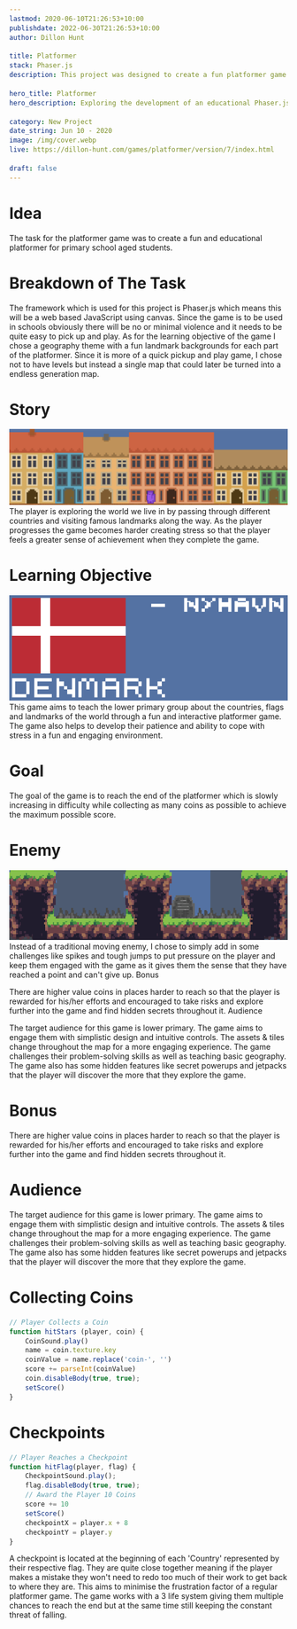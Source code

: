 ```yaml
---
lastmod: 2020-06-10T21:26:53+10:00
publishdate: 2022-06-30T21:26:53+10:00
author: Dillon Hunt

title: Platformer
stack: Phaser.js
description: This project was designed to create a fun platformer game to be used in the classroom with youn students to teach them about geographical landmarks, countries and flags, whilst also being enjoyable and jun to play.

hero_title: Platformer
hero_description: Exploring the development of an educational Phaser.js based platformer game.

category: New Project
date_string: Jun 10 - 2020
image: /img/cover.webp
live: https://dillon-hunt.com/games/platformer/version/7/index.html

draft: false
---
```


# Idea
The task for the platformer game was to create a fun and educational platformer for primary school aged students.

# Breakdown of The Task
The framework which is used for this project is Phaser.js which means this will be a web based JavaScript using canvas. Since the game is to be used in schools obviously there will be no or minimal violence and it needs to be quite easy to pick up and play. As for the learning objective of the game I chose a geography theme with a fun landmark backgrounds for each part of the platformer. Since it is more of a quick pickup and play game, I chose not to have levels but instead a single map that could later be turned into a endless generation map.

# Story
![Story](./img/story.png)
The player is exploring the world we live in by passing through different countries and visiting famous landmarks along the way. As the player progresses the game becomes harder creating stress so that the player feels a greater sense of achievement when they complete the game.

# Learning Objective
![Story](./img/learning.png)
This game aims to teach the lower primary group about the countries, flags and landmarks of the world through a fun and interactive platformer game. The game also helps to develop their patience and ability to cope with stress in a fun and engaging environment.

# Goal
The goal of the game is to reach the end of the platformer which is slowly increasing in difficulty while collecting as many coins as possible to achieve the maximum possible score.

# Enemy
![Story](./img/enemy.png)
Instead of a traditional moving enemy, I chose to simply add in some challenges like spikes and tough jumps to put pressure on the player and keep them engaged with the game as it gives them the sense that they have reached a point and can't give up.
Bonus

There are higher value coins in places harder to reach so that the player is rewarded for his/her efforts and encouraged to take risks and explore further into the game and find hidden secrets throughout it.
Audience

The target audience for this game is lower primary. The game aims to engage them with simplistic design and intuitive controls. The assets & tiles change throughout the map for a more engaging experience. The game challenges their problem-solving skills as well as teaching basic geography. The game also has some hidden features like secret powerups and jetpacks that the player will discover the more that they explore the game.

# Bonus
There are higher value coins in places harder to reach so that the player is rewarded for his/her efforts and encouraged to take risks and explore further into the game and find hidden secrets throughout it.

# Audience
The target audience for this game is lower primary. The game aims to engage them with simplistic design and intuitive controls.
    The assets & tiles change throughout the map for a more engaging experience. 
    The game challenges their problem-solving skills as well as teaching basic geography. 
    The game also has some hidden features like secret powerups and jetpacks that the player will discover the more that they explore the game.

# Collecting Coins
``` js
// Player Collects a Coin
function hitStars (player, coin) {
    CoinSound.play()
    name = coin.texture.key
    coinValue = name.replace('coin-', '')
    score += parseInt(coinValue)
    coin.disableBody(true, true);
    setScore()
}
```

# Checkpoints
``` js
// Player Reaches a Checkpoint
function hitFlag(player, flag) {
    CheckpointSound.play();
    flag.disableBody(true, true);
    // Award the Player 10 Coins
    score += 10
    setScore()
    checkpointX = player.x + 8
    checkpointY = player.y
}
```

A checkpoint is located at the beginning of each 'Country' represented by their respective flag. 
They are quite close together meaning if the player makes a mistake they won't need to redo too much of their work to get back to where they are. 
This aims to minimise the frustration factor of a regular platformer game. 
The game works with a 3 life system giving them multiple chances to reach the end but at the same time still keeping the constant threat of falling.
          
